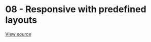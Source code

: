 # 08 - Responsive with predefined layouts 

<ClientOnly>
<Example08ResponsivePredefinedLayouts></Example08ResponsivePredefinedLayouts>
</ClientOnly>

[View source](https://github.com/jbaysolutions/vue-grid-layout/blob/master/website/docs/.vuepress/components/Example08ResponsivePredefinedLayouts.vue)
